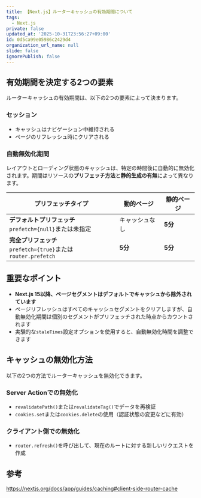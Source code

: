 ```yaml
---
title: 【Next.js】ルーターキャッシュの有効期間について
tags:
  - Next.js
private: false
updated_at: '2025-10-31T23:56:27+09:00'
id: 0d5ca99e05986c2429d4
organization_url_name: null
slide: false
ignorePublish: false
---
```

## 有効期間を決定する2つの要素

ルーターキャッシュの有効期間は、以下の2つの要素によって決まります。

### セッション

- キャッシュはナビゲーション中維持される
- ページのリフレッシュ時にクリアされる

### 自動無効化期間

レイアウトとローディング状態のキャッシュは、特定の時間後に自動的に無効化されます。期間はリソースの**プリフェッチ方法**と**静的生成の有無**によって異なります。

| プリフェッチタイプ | 動的ページ | 静的ページ |
|---|---|---|
| **デフォルトプリフェッチ**<br>`prefetch={null}`または未指定 | キャッシュなし | **5分** |
| **完全プリフェッチ**<br>`prefetch={true}`または`router.prefetch` | **5分** | **5分** |

## 重要なポイント

- **Next.js 15以降、ページセグメントはデフォルトでキャッシュから除外されています**
- ページリフレッシュはすべてのキャッシュセグメントをクリアしますが、自動無効化期間は個別のセグメントがプリフェッチされた時点からカウントされます
- 実験的な`staleTimes`設定オプションを使用すると、自動無効化時間を調整できます

## キャッシュの無効化方法

以下の2つの方法でルーターキャッシュを無効化できます。

### Server Actionでの無効化

- `revalidatePath()`または`revalidateTag()`でデータを再検証
- `cookies.set`または`cookies.delete`の使用（認証状態の変更などに有効）

### クライアント側での無効化

- `router.refresh()`を呼び出して、現在のルートに対する新しいリクエストを作成

## 参考

https://nextjs.org/docs/app/guides/caching#client-side-router-cache
